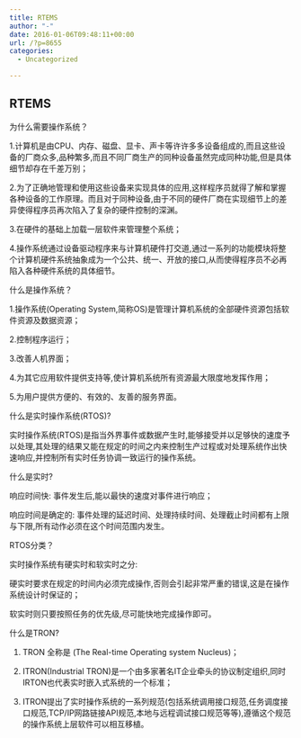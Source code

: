 ```yaml
---
title: RTEMS
author: "-"
date: 2016-01-06T09:48:11+00:00
url: /?p=8655
categories:
  - Uncategorized

---
```

## RTEMS
为什么需要操作系统？


1.计算机是由CPU、内存、磁盘、显卡、声卡等许许多多设备组成的,而且这些设备的厂商众多,品种繁多,而且不同厂商生产的同种设备虽然完成同种功能,但是具体细节却存在千差万别；

2.为了正确地管理和使用这些设备来实现具体的应用,这样程序员就得了解和掌握各种设备的工作原理。而且对于同种设备,由于不同的硬件厂商在实现细节上的差异使得程序员再次陷入了复杂的硬件控制的深渊。


3.在硬件的基础上加载一层软件来管理整个系统；
  
4.操作系统通过设备驱动程序来与计算机硬件打交道,通过一系列的功能模块将整个计算机硬件系统抽象成为一个公共、统一、开放的接口,从而使得程序员不必再陷入各种硬件系统的具体细节。

什么是操作系统？

1.操作系统(Operating System,简称OS)是管理计算机系统的全部硬件资源包括软件资源及数据资源；


2.控制程序运行；


3.改善人机界面；


4.为其它应用软件提供支持等,使计算机系统所有资源最大限度地发挥作用；


5.为用户提供方便的、有效的、友善的服务界面。

什么是实时操作系统(RTOS)?


实时操作系统(RTOS)是指当外界事件或数据产生时,能够接受并以足够快的速度予以处理,其处理的结果又能在规定的时间之内来控制生产过程或对处理系统作出快速响应,并控制所有实时任务协调一致运行的操作系统。


什么是实时?

响应时间快: 事件发生后,能以最快的速度对事件进行响应；
  
响应时间是确定的: 事件处理的延迟时间、处理持续时间、处理截止时间都有上限与下限,所有动作必须在这个时间范围内发生。


RTOS分类？

实时操作系统有硬实时和软实时之分: 
  
硬实时要求在规定的时间内必须完成操作,否则会引起非常严重的错误,这是在操作系统设计时保证的；
  
软实时则只要按照任务的优先级,尽可能快地完成操作即可。


什么是TRON?

1. TRON 全称是 (The Real-time Operating system Nucleus)；
  
2. ITRON(Industrial TRON)是一个由多家著名IT企业牵头的协议制定组织,同时IRTON也代表实时嵌入式系统的一个标准；
  
3. ITRON提出了实时操作系统的一系列规范(包括系统调用接口规范,任务调度接口规范,TCP/IP网路链接API规范,本地与远程调试接口规范等等),遵循这个规范的操作系统上层软件可以相互移植。